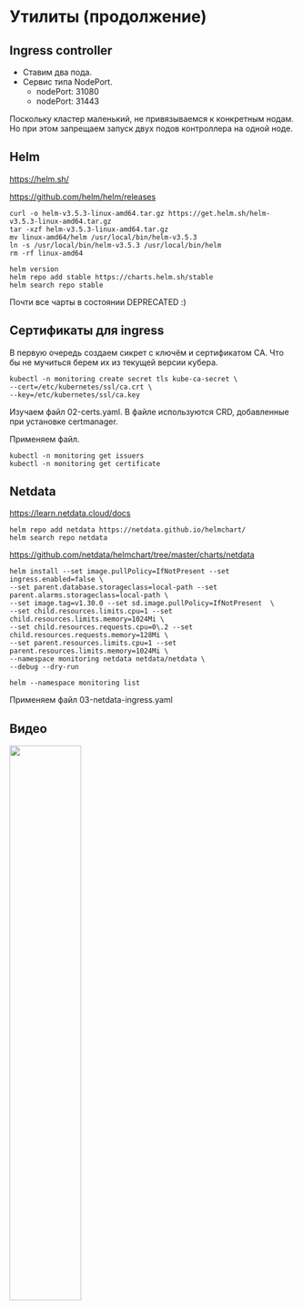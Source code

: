 # Утилиты (продолжение)

## Ingress controller

* Ставим два пода.
* Сервис типа NodePort.
  * nodePort: 31080
  * nodePort: 31443

Поскольку кластер маленький, не привязываемся к конкретным нодам. Но
при этом запрещаем запуск двух подов контроллера на одной ноде.

## Helm

https://helm.sh/

https://github.com/helm/helm/releases    
    
    curl -o helm-v3.5.3-linux-amd64.tar.gz https://get.helm.sh/helm-v3.5.3-linux-amd64.tar.gz
    tar -xzf helm-v3.5.3-linux-amd64.tar.gz
    mv linux-amd64/helm /usr/local/bin/helm-v3.5.3
    ln -s /usr/local/bin/helm-v3.5.3 /usr/local/bin/helm
    rm -rf linux-amd64

    helm version
    helm repo add stable https://charts.helm.sh/stable
    helm search repo stable

Почти все чарты в состоянии DEPRECATED :)

## Сертификаты для ingress

В первую очередь создаем сикрет с ключём и сертификатом CA. Что бы не
мучиться берем их из текущей версии кубера.

    kubectl -n monitoring create secret tls kube-ca-secret \
    --cert=/etc/kubernetes/ssl/ca.crt \
    --key=/etc/kubernetes/ssl/ca.key

Изучаем файл 02-certs.yaml. В файле используются CRD, добавленные при
установке certmanager.

Применяем файл.

    kubectl -n monitoring get issuers
    kubectl -n monitoring get certificate

## Netdata

https://learn.netdata.cloud/docs

    helm repo add netdata https://netdata.github.io/helmchart/
    helm search repo netdata

https://github.com/netdata/helmchart/tree/master/charts/netdata

    helm install --set image.pullPolicy=IfNotPresent --set ingress.enabled=false \
    --set parent.database.storageclass=local-path --set parent.alarms.storageclass=local-path \
    --set image.tag=v1.30.0 --set sd.image.pullPolicy=IfNotPresent  \
    --set child.resources.limits.cpu=1 --set child.resources.limits.memory=1024Mi \
    --set child.resources.requests.cpu=0\.2 --set child.resources.requests.memory=128Mi \
    --set parent.resources.limits.cpu=1 --set parent.resources.limits.memory=1024Mi \
    --namespace monitoring netdata netdata/netdata \
    --debug --dry-run

    helm --namespace monitoring list

Применяем файл 03-netdata-ingress.yaml

## Видео

[<img src="https://img.youtube.com/vi/e3JTpfpMG3E/maxresdefault.jpg" width="50%">](https://www.youtube.com/watch?v=e3JTpfpMG3E)

